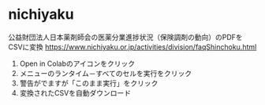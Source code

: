 # nichiyaku

公益財団法人日本薬剤師会の医薬分業進捗状況（保険調剤の動向）のPDFをCSVに変換
https://www.nichiyaku.or.jp/activities/division/faqShinchoku.html

1. Open in Colabのアイコンをクリック
2. メニューのランタイム－すべてのセルを実行をクリック
3. 警告がでますが「このまま実行」をクリック
4. 変換されたCSVを自動ダウンロード
